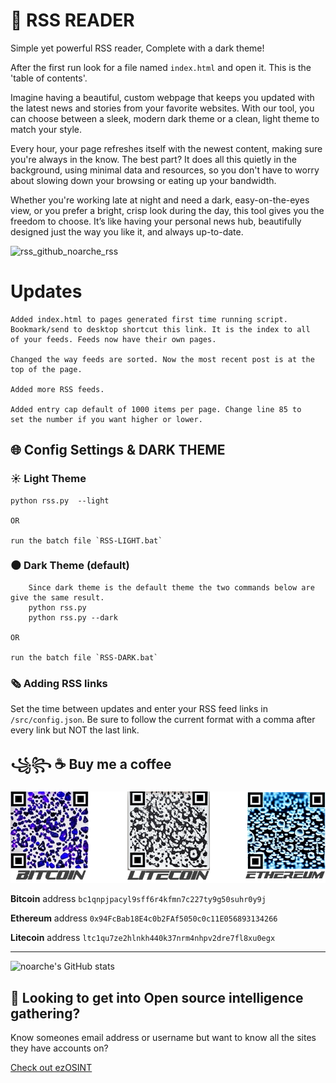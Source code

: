 


# 📰 RSS READER 

Simple yet powerful RSS reader, Complete with a dark theme!

After the first run look for a file named `index.html` and open it. This is the 'table of contents'.

Imagine having a beautiful, custom webpage that keeps you updated with the latest news and stories from your favorite websites. With our tool, you can choose between a sleek, modern dark theme or a clean, light theme to match your style.

Every hour, your page refreshes itself with the newest content, making sure you're always in the know. The best part? It does all this quietly in the background, using minimal data and resources, so you don't have to worry about slowing down your browsing or eating up your bandwidth.

Whether you're working late at night and need a dark, easy-on-the-eyes view, or you prefer a bright, crisp look during the day, this tool gives you the freedom to choose. It’s like having your personal news hub, beautifully designed just the way you like it, and always up-to-date.



![rss_github_noarche_rss](https://github.com/user-attachments/assets/35e93a08-6392-482d-bbfd-b83dec54a7cc)




# Updates

    Added index.html to pages generated first time running script. 
    Bookmark/send to desktop shortcut this link. It is the index to all 
    of your feeds. Feeds now have their own pages.

    Changed the way feeds are sorted. Now the most recent post is at the 
    top of the page. 

    Added more RSS feeds.    

    Added entry cap default of 1000 items per page. Change line 85 to 
    set the number if you want higher or lower.



## 🌐 Config Settings & DARK THEME


### ☀️ Light Theme 

    python rss.py  --light

    OR

    run the batch file `RSS-LIGHT.bat`

### 🌑 Dark Theme (default)


        Since dark theme is the default theme the two commands below are give the same result.
        python rss.py
        python rss.py --dark

    OR

    run the batch file `RSS-DARK.bat`

### 🗞️ Adding RSS links 

 Set the time between updates and enter your RSS feed links in `/src/config.json`. Be sure to follow the current format with a comma after every link but NOT the last link.





 

## ꧁꧂ ☕ Buy me a coffee 

![qrCode](https://raw.githubusercontent.com/noarche/cd-ripper/main/unrelated-ignore/CryptoQRcodes.png)

**Bitcoin** address `bc1qnpjpacyl9sff6r4kfmn7c227ty9g50suhr0y9j`


**Ethereum** address `0x94FcBab18E4c0b2FAf5050c0c11E056893134266`


**Litecoin** address `ltc1qu7ze2hlnkh440k37nrm4nhpv2dre7fl8xu0egx`



-------------------------------------------------------------------

![noarche's GitHub stats](https://github-readme-stats.vercel.app/api?username=noarche&show_icons=true&theme=transparent)

## 🔮 Looking to get into Open source intelligence gathering?

Know someones email address or username but want to know all the sites they have accounts on?

[Check out ezOSINT](https://github.com/noarche/ezOSINT)

